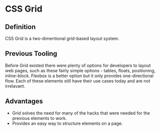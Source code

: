 # CSS Grid

## Definition
CSS Grid is a two-dimentional grid-based layout system.  

## Previous Tooling
Before Grid existed there were plenty of options for developers to layout web pages, such as these fairly simple options - tables, floats, positioning, inline-block.  Flexbox is a better option but it only provides one-directional flow.  Each of these elements still have their use cases today and are not irrelavant.

## Advantages
- Grid solves the need for many of the hacks that were needed for the previous elements to work. 
- Provides an easy way to structure elements on a page.
